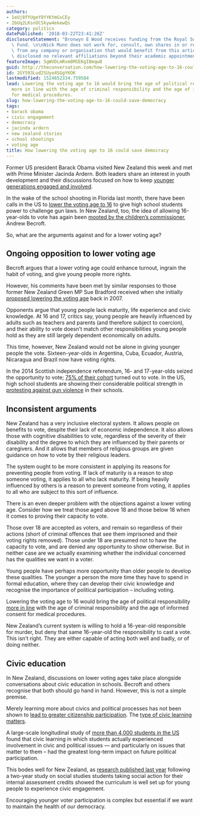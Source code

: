 ```yaml
---
authors:
- 1eUj8fYUgeY8YYKYmGsCEy
- 2bUq2LKsnOCSkyw4ekewQs
category: politics
datePublished: '2018-03-22T23:41:26Z'
disclosureStatement: "Bronwyn E Wood receives funding from the Royal Society Marsden\
  \ Fund. \n\nNick Munn does not work for, consult, own shares in or receive funding\
  \ from any company or organisation that would benefit from this article, and has\
  \ disclosed no relevant affiliations beyond their academic appointment."
featureImage: 5gWVDLmRxm8MSEKgI8mqw8
guid: http://theconversation.com/how-lowering-the-voting-age-to-16-could-save-democracy-93567
id: 2GY593Lud2SUye4SGgYKOK
lastmodified: 1524652334.759584
lead: Lowering the voting age to 16 would bring the age of political responsibility
  more in line with the age of criminal responsibility and the age of informed consent
  for medical procedures.
slug: how-lowering-the-voting-age-to-16-could-save-democracy
tags:
- barack obama
- civic engagement
- democracy
- jacinda ardern
- new zealand stories
- school shootings
- voting age
title: How lowering the voting age to 16 could save democracy
---
```

Former US president Barack Obama visited New Zealand this week and met with Prime Minister Jacinda Ardern. Both leaders share an interest in youth development and their discussions focused on how to keep [younger generations engaged and involved](https://www.radionz.co.nz/news/national/353130/ardern-on-obama-we-talked-about-pressing-issues).

In the wake of the school shooting in Florida last month, there have been calls in the US to [lower the voting age to 16](https://www.nytimes.com/2018/03/02/opinion/sunday/voting-age-school-shootings.html) to give high school students power to challenge gun laws. In New Zealand, too, the idea of allowing 16-year-olds to vote has again been [mooted by the children’s commissioner](https://www.stuff.co.nz/national/politics/101837308/childrens-commissioner-calls-for-discussion-on-lowering-voting-age-to-16), Andrew Becroft. 

So, what are the arguments against and for a lower voting age?


## Ongoing opposition to lower voting age

Becroft argues that a lower voting age could enhance turnout, ingrain the habit of voting, and give young people more rights.

However, his comments have been met by similar responses to those former New Zealand Green MP Sue Bradford received when she initially [proposed lowering the voting age](https://home.greens.org.nz/press-releases/bradford-launches-bill-lower-voting-age-16) back in 2007.

Opponents argue that young people lack maturity, life experience and civic knowledge. At 16 and 17, critics say, young people are heavily influenced by adults such as teachers and parents (and therefore subject to coercion), and their ability to vote doesn’t match other responsibilities young people hold as they are still largely dependent economically on adults. 

This time, however, New Zealand would not be alone in giving younger people the vote. Sixteen-year-olds in Argentina, Cuba, Ecuador, Austria, Nicaragua and Brazil now have voting rights. 

In the 2014 Scottish independence referendum, 16- and 17-year-olds seized the opportunity to vote; [75% of their cohort](http://www.bbc.co.uk/newsbeat/article/29279384/scottish-referendum-how-first-vote-went-for-1617-year-olds) turned out to vote. In the US, high school students are showing their considerable political strength in [protesting against gun violence](https://www.thenation.com/article/lower-the-voting-age-to-16/) in their schools. 

## Inconsistent arguments

New Zealand has a very inclusive electoral system. It allows people on benefits to vote, despite their lack of economic independence. It also allows those with cognitive disabilities to vote, regardless of the severity of their disability and the degree to which they are influenced by their parents or caregivers. And it allows that members of religious groups are given guidance on how to vote by their religious leaders. 

The system ought to be more consistent in applying its reasons for preventing people from voting. If lack of maturity is a reason to stop someone voting, it applies to all who lack maturity. If being heavily influenced by others is a reason to prevent someone from voting, it applies to all who are subject to this sort of influence. 

There is an even deeper problem with the objections against a lower voting age. Consider how we treat those aged above 18 and those below 18 when it comes to proving their capacity to vote. 

Those over 18 are accepted as voters, and remain so regardless of their actions (short of criminal offences that see them imprisoned and their voting rights removed). Those under 18 are presumed not to have the capacity to vote, and are denied any opportunity to show otherwise. But in neither case are we actually examining whether the individual concerned has the qualities we want in a voter.


Young people have perhaps more opportunity than older people to develop these qualities. The younger a person the more time they have to spend in formal education, where they can develop their civic knowledge and recognise the importance of political participation – including voting. 

Lowering the voting age to 16 would bring the age of political responsibility [more in line](http://thewireless.co.nz/articles/lowering-the-voting-age-to-16-could-help-democracy-in-nz) with the age of criminal responsibility and the age of informed consent for medical procedures. 

New Zealand’s current system is willing to hold a 16-year-old responsible for murder, but deny that same 16-year-old the responsibility to cast a vote. This isn’t right. They are either capable of acting both well and badly, or of doing neither. 

## Civic education

In New Zealand, discussions on lower voting ages take place alongside conversations about civic education in schools. Becroft and others recognise that both should go hand in hand. However, this is not a simple premise. 

Merely learning more about civics and political processes has not been shown to [lead to greater citizenship participation](https://onlinelibrary.wiley.com/doi/pdf/10.1111/1532-7795.00027). The [type of civic learning matters](http://iccs.iea.nl/fileadmin/user_upload/Editor_Group/Downloads/ICCS_2016_International_report.pdf).

A large-scale longitudinal study of [more than 4,000 students in the US](http://journals.sagepub.com/doi/abs/10.3102/0002831208316951) found that civic learning in which students actually experienced involvement in civic and political issues — and particularly on issues that matter to them – had the greatest long-term impact on future political participation.

This bodes well for New Zealand, as [research published last year](http://www.tlri.org.nz/tlri-research/research-completed/school-sector/creating-active-citizens-interpreting-implementing) following a two-year study on social studies students taking social action for their internal assessment credits showed the curriculum is well set up for young people to experience civic engagement.

Encouraging younger voter participation is complex but essential if we want to maintain the health of our democracy.